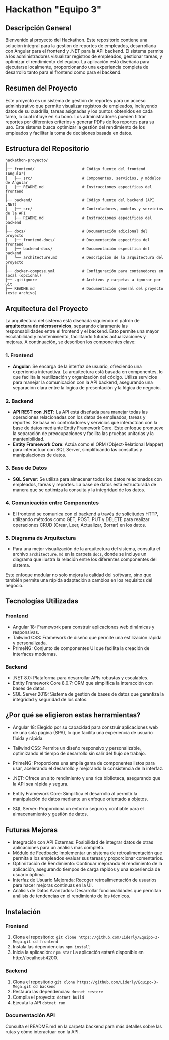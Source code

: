# Hackathon "Equipo 3"

## Descripción General
Bienvenido al proyecto del Hackathon. Este repositorio contiene una solución integral para la gestión de reportes de empleados, desarrollada con Angular para el frontend y .NET para la API backend. El sistema permite a los administradores visualizar registros de empleados, gestionar tareas, y optimizar el rendimiento del equipo. La aplicación está diseñada para ejecutarse localmente, proporcionando una experiencia completa de desarrollo tanto para el frontend como para el backend.

## Resumen del Proyecto

Este proyecto es un sistema de gestión de reportes para un acceso administrativo que permite visualizar registros de empleados, incluyendo datos de su cuadrilla, tareas asignadas y los puntos obtenidos en cada tarea, lo cual influye en su bono. Los administradores pueden filtrar reportes por diferentes criterios y generar PDFs de los reportes para su uso. Este sistema busca optimizar la gestión del rendimiento de los empleados y facilitar la toma de decisiones basada en datos.


## Estructura del Repositorio

```plaintext
hackathon-proyecto/
│
├── frontend/                     # Código fuente del frontend (Angular)
│   ├── src/                      # Componentes, servicios, y módulos de Angular
│   ├── README.md                 # Instrucciones específicas del frontend
│
├── backend/                      # Código fuente del backend (API .NET)
│   ├── src/                      # Controladores, modelos y servicios de la API
│   ├── README.md                 # Instrucciones específicas del backend
│
├── docs/                         # Documentación adicional del proyecto
│   ├── frontend-docs/            # Documentación específica del frontend
│   ├── backend-docs/             # Documentación específica del backend
│   └── architecture.md           # Descripción de la arquitectura del proyecto
│
├── docker-compose.yml            # Configuración para contenedores en local (opcional)
├── .gitignore                    # Archivos y carpetas a ignorar por Git
├── README.md                     # Documentación general del proyecto (este archivo)
```

## Arquitectura del Proyecto

La arquitectura del sistema está diseñada siguiendo el patrón de **arquitectura de microservicios**, separando claramente las responsabilidades entre el frontend y el backend. Esto permite una mayor escalabilidad y mantenimiento, facilitando futuras actualizaciones y mejoras. A continuación, se describen los componentes clave:

### 1. Frontend
- **Angular**: Se encarga de la interfaz de usuario, ofreciendo una experiencia interactiva. La arquitectura está basada en componentes, lo que facilita la reutilización y organización del código. Utiliza servicios para manejar la comunicación con la API backend, asegurando una separación clara entre la lógica de presentación y la lógica de negocio.

### 2. Backend
- **API REST con .NET**: La API está diseñada para manejar todas las operaciones relacionadas con los datos de empleados, tareas y reportes. Se basa en controladores y servicios que interactúan con la base de datos mediante Entity Framework Core. Este enfoque promueve la separación de preocupaciones y facilita las pruebas unitarias y la mantenibilidad.
- **Entity Framework Core**: Actúa como el ORM (Object-Relational Mapper) para interactuar con SQL Server, simplificando las consultas y manipulaciones de datos.

### 3. Base de Datos
- **SQL Server**: Se utiliza para almacenar todos los datos relacionados con empleados, tareas y reportes. La base de datos está estructurada de manera que se optimiza la consulta y la integridad de los datos.

### 4. Comunicación entre Componentes
- El frontend se comunica con el backend a través de solicitudes HTTP, utilizando métodos como GET, POST, PUT y DELETE para realizar operaciones CRUD (Crear, Leer, Actualizar, Borrar) en los datos.

### 5. Diagrama de Arquitectura
- Para una mejor visualización de la arquitectura del sistema, consulta el archivo `architecture.md` en la carpeta `docs`, donde se incluye un diagrama que ilustra la relación entre los diferentes componentes del sistema.

Este enfoque modular no solo mejora la calidad del software, sino que también permite una rápida adaptación a cambios en los requisitos del negocio.

## Tecnologías Utilizadas

### Frontend
- Angular 18: Framework para construir aplicaciones web dinámicas y responsivas.
- Tailwind CSS: Framework de diseño que permite una estilización rápida y personalizada.
- PrimeNG: Conjunto de componentes UI que facilita la creación de interfaces modernas.

### Backend
- .NET 8.0: Plataforma para desarrollar APIs robustas y escalables.
- Entity Framework Core 8.0.7: ORM que simplifica la interacción con bases de datos.
- SQL Server 2019: Sistema de gestión de bases de datos que garantiza la integridad y seguridad de los datos.

## ¿Por qué se eligieron estas herramientas?

- Angular 18:
Elegido por su capacidad para construir aplicaciones web de una sola página (SPA), lo que facilita una experiencia de usuario fluida y rápida.

- Tailwind CSS:
Permite un diseño responsivo y personalizable, optimizando el tiempo de desarrollo sin salir del flujo de trabajo.

- PrimeNG:
Proporciona una amplia gama de componentes listos para usar, acelerando el desarrollo y mejorando la consistencia de la interfaz.

- .NET:
Ofrece un alto rendimiento y una rica biblioteca, asegurando que la API sea rápida y segura.

- Entity Framework Core:
Simplifica el desarrollo al permitir la manipulación de datos mediante un enfoque orientado a objetos.

- SQL Server:
Proporciona un entorno seguro y confiable para el almacenamiento y gestión de datos.

## Futuras Mejoras

- Integración con API Externas: Posibilidad de integrar datos de otras aplicaciones para un análisis más completo.
- Módulo de Feedback: Implementar un sistema de retroalimentación que permita a los empleados evaluar sus tareas y proporcionar comentarios.
- Optimización de Rendimiento: Continuar mejorando el rendimiento de la aplicación, asegurando tiempos de carga rápidos y una experiencia de usuario óptima.
- Interfaz de Usuario Mejorada: Recoger retroalimentación de usuarios para hacer mejoras continuas en la UI.
- Análisis de Datos Avanzados: Desarrollar funcionalidades que permitan análisis de tendencias en el rendimiento de los técnicos.

## Instalación

### Frontend
1. Clona el repositorio:
`
git clone https://github.com/Liderly/Equipo-3-Mega.git
cd frontend
`
2. Instala las dependencias
`
npm install
`
3. Inicia la aplicación:
`
npm star
`
La aplicación estará disponible en http://localhost:4200.

### Backend
1. Clona el repositorio
`
git clone https://github.com/Liderly/Equipo-3-Mega.git
cd backend
`
2. Restaura las dependencias:
`
dotnet restore
`
3. Compila el proyecto:
`
dotnet build
`
4. Ejecuta la API
`
dotnet run
`

### Documentación API

Consulta el README.md en la carpeta backend para más detalles sobre las rutas y cómo interactuar con la API.

